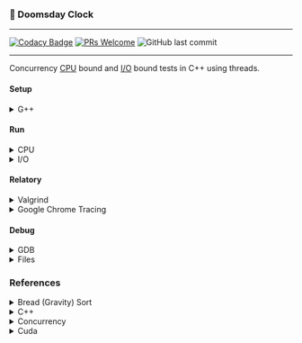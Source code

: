 ### 🧠 Doomsday Clock

---

[![Codacy Badge](https://api.codacy.com/project/badge/Grade/81542b5583a84f89857c7a18fdb5b5f2)](https://www.codacy.com/manual/Sphinxs/Doomsday-clock?utm_source=github.com&utm_medium=referral&utm_content=Sphinxs/Doomsday-clock&utm_campaign=Badge_Grade) [![PRs Welcome](https://img.shields.io/badge/PRs-welcome-brightgreen.svg?style=flat-square)](http://makeapullrequest.com) ![GitHub last commit](https://img.shields.io/github/last-commit/sphinxs/Doomsday-clock)

---

Concurrency [CPU](https://stackoverflow.com/questions/868568/what-do-the-terms-cpu-bound-and-i-o-bound-mean) bound and [I/O](https://stackoverflow.com/questions/868568/what-do-the-terms-cpu-bound-and-i-o-bound-mean) bound tests in C++ using threads.

#### Setup

<details>
<summary>G++</summary>

Install the G++ compiler:

```sh
apt install build-essential g++
```

</details>

#### Run

<details>
<summary>CPU</summary>

Compile the CPU example:

```sh
g++ cpu.cpp library/functions.cpp -o cpu.bin -std=c++17 && ./cpu.bin
```

</details>

<details>
<summary>I/O</summary>

Compile the I/O example:

```sh
g++ io.cpp library/functions.cpp -o io.bin -std=c++17 && ./io.bin
```

</details>

#### Relatory

<details>
<summary>Valgrind</summary>

Install the Valgrind:

```sh
apt install valgrind
```

And execute using some binary file as input:

```sh
valgrind --tool=callgrind ./cpu.bin # io.bin
```

The Valgrind will generate a *calgrind.out* file that can be interpreted by tools like [Gprof 2 Dot](https://github.com/jrfonseca/gprof2dot) (`gprof2dot -f callgrind callgrind.out.* | dot -Tsvg -o output.svg`) or [kcache Grind](http://kcachegrind.sourceforge.net/html/Home.html)

> These two tools are not demonstrated here in both cases: as Python dependencies and as System dependencies, its necessary that you install by yourself

</details>

<details>
<summary>Google Chrome Tracing</summary>

Its possible to generate a relatory by using some clock time like the Chrono C++ library, and format a JSON file that contains the time executions in miliseconds to show in the [Google Chrome Tracing](chrome://tracing/) native tool.

</details>

#### Debug

<details>
<summary>GDB</summary>

```sh
gdb *.bin  # Load executable
```

```sh
run  # Execute the executable
```

```sh
backtrace  # Summary how the executable is running
```

```sh
kill  # Stop the executable
```

</details>

<details>
<summary>Files</summary>

To debug the generated file, two options are good to large files:

1. [Glogg](https://glogg.bonnefon.org/)

2. [Less](https://pt.wikipedia.org/wiki/Less)

</details>

### References

<details>
<summary>Bread (Gravity) Sort</summary>

[Gravity Sort (Bead Sort) Explained](https://www.youtube.com/watch?v=MneHbUXyKHg)

[Wiki Bread Sort](https://en.wikipedia.org/wiki/Bead_sort)

[Sorts](https://youtu.be/S0RtR2Yllzk?t=206)

[Bead Sort - A Natural Sorting Algorithm](https://www.geeksforgeeks.org/bead-sort-natural-sorting-algorithm/)

[Bead sort](https://rosettacode.org/wiki/Sorting_algorithms/Bead_sort)

[Bead Sort Algorithm](https://discourse.opengenus.org/t/bead-sort-algorithm/121)

[What is the fastest sorting algorithm](https://www.quora.com/What-is-the-fastest-sorting-algorithm)

</details>

<details>
<summary>C++</summary>

[Modern CPP features](https://github.com/AnthonyCalandra/modern-cpp-features)

[CPP Cheatsheet](https://github.com/mortennobel/cpp-cheatsheet)

</details>

<details>
<summary>Concurrency</summary>

[Concurrent Programming with C++ 11](https://www.youtube.com/playlist?list=PL5jc9xFGsL8E12so1wlMS0r0hTQoJL74M)

[Programming Concurrency In C++ - Part One](https://www.c-sharpcorner.com/article/programming-concurrency-in-cpp-part-1/)

[Programming Concurrency In C++ - Part Two](https://www.c-sharpcorner.com/article/programming-concurrency-in-cpp-part-2/)

[C++ Multithreading](https://www.tutorialspoint.com/cplusplus/cpp_multithreading.htm)

[Threads in C++](https://www.youtube.com/watch?v=wXBcwHwIt_I)

[Function Pointers in C++](https://www.youtube.com/watch?v=p4sDgQ-jao4)

</details>

<details>
<summary>Cuda</summary>

[GPU Accelerated Computing with C and C++](https://developer.nvidia.com/how-to-cuda-c-cpp)

[CUDA C/C++ Basics](https://www.nvidia.com/docs/IO/116711/sc11-cuda-c-basics.pdf)

</details>
